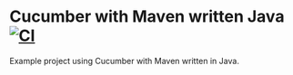 # Cucumber with Maven written Java [![CI](https://github.com/richardhendricksen/cucumber-maven-java/actions/workflows/ci.yml/badge.svg)](https://github.com/richardhendricksen/cucumber-maven-java/actions/workflows/ci.yml)

Example project using Cucumber with Maven written in Java.